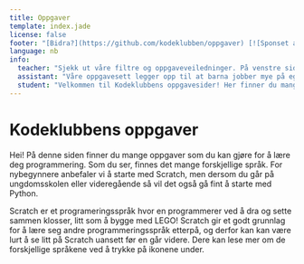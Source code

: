```yaml
---
title: Oppgaver
template: index.jade
license: false
footer: "[Bidra?](https://github.com/kodeklubben/oppgaver) [![Sponset av Sparebank1 Midt-Norge](smn.jpg) ![Sponset av ibok](ibok.jpg)](http://www.kidsakoder.no/2015/07/03/kodeklubben-trondheim-utvikler-materiell-i-sommer/) [kidsakoder.no](http://www.kidsakoder.no/) [Last ned alle kurs som zip-fil](https://github.com/kodeklubben/kodeklubben.github.io/archive/master.zip)"
language: nb
info:
  teacher: "Sjekk ut våre filtre og oppgaveveiledninger. På venstre side kan du filtrere på ulike skole-fag, for å finne relevante oppgaver til din undervisning. Når du har huket av for fag så vil du kun se kun de oppgavene som våre lærere har vurdert som relevante, og du kan velge hvilket språk du vil undervise i. Hvert oppgavesett har en veiledning, og der finner du bl.a. hvilke konkrete læreplanmål man kan jobbe med i de ulike fagene.",
  assistant: "Våre oppgavesett legger opp til at barna jobber mye på egenhånd med ulike prosjekter, men vi anbefaler å starte hver økt  med 10-15 min intro til hva man skal gjøre og hva som eventuelt er nytt denne gangen. Nå kan du enkelt filtrere oppgaver på temaer, og alle oppgavesett har veiledninger du kan sjekke ut som forberedelse til øktene. For nybegynnere så anbefaler vi blokkbasert programmering, hvor Python / Web / Processing er de vanligste å gå videre med etterpå.",
  student: "Velkommen til Kodeklubbens oppgavesider! Her finner du mange veiledninger som du kan bruke som inspirasjon for å lære deg programmering og lage dine egne spill, apper og nettsider. For nybegynnere anbefaler vi å ta en titt på de blokkbaserte oppgavene i Code Studio eller Scratch. Bruk gjerne filtrene på venstre side til å finne oppgaver som passer for deg!"
---
```


# Kodeklubbens oppgaver
Hei! På denne siden finner du mange oppgaver som du kan gjøre for å lære deg programmering.
Som du ser, finnes det mange forskjellige språk. For nybegynnere anbefaler vi å starte med Scratch,
men dersom du går på ungdomsskolen eller videregående så vil det også gå fint å starte med Python.

Scratch er et programeringsspråk hvor en programmerer ved å dra og sette sammen klosser, litt som å
bygge med LEGO! Scratch gir et godt grunnlag for å lære seg andre programmeringsspråk etterpå, og
derfor kan kan være lurt å se litt på Scratch uansett før en går videre. Dere kan lese mer om de
forskjellige språkene ved å trykke på ikonene under.
